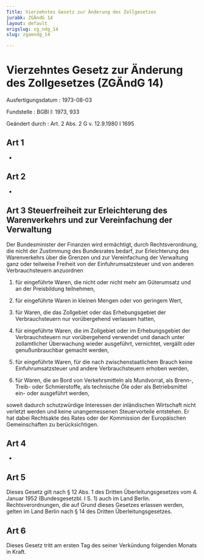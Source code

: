 ```yaml
---
Title: Vierzehntes Gesetz zur Änderung des Zollgesetzes
jurabk: ZGÄndG 14
layout: default
origslug: zg_ndg_14
slug: zgaendg_14

---
```


# Vierzehntes Gesetz zur Änderung des Zollgesetzes (ZGÄndG 14)

Ausfertigungsdatum
:   1973-08-03

Fundstelle
:   BGBl I: 1973, 933

Geändert durch
:   Art. 2 Abs. 2 G v. 12.9.1980 I 1695


## Art 1

-


## Art 2

-


## Art 3 Steuerfreiheit zur Erleichterung des Warenverkehrs und zur Vereinfachung der Verwaltung

Der Bundesminister der Finanzen wird ermächtigt, durch Rechtsverordnung, die nicht der Zustimmung des Bundesrates bedarf, zur Erleichterung des Warenverkehrs über die Grenzen und zur Vereinfachung der Verwaltung ganz oder teilweise Freiheit von der Einfuhrumsatzsteuer und von anderen Verbrauchsteuern anzuordnen

1.  für eingeführte Waren, die nicht oder nicht mehr am Güterumsatz und an der Preisbildung teilnehmen,


2.  für eingeführte Waren in kleinen Mengen oder von geringem Wert,


3.  für Waren, die das Zollgebiet oder das Erhebungsgebiet der Verbrauchsteuern nur vorübergehend verlassen hatten,


4.  für eingeführte Waren, die im Zollgebiet oder im Erhebungsgebiet der Verbrauchsteuern nur vorübergehend verwendet und danach unter zollamtlicher Überwachung wieder ausgeführt, vernichtet, vergällt oder genußunbrauchbar gemacht werden,


5.  für eingeführte Waren, für die nach zwischenstaatlichem Brauch keine Einfuhrumsatzsteuer und andere Verbrauchsteuern erhoben werden,


6.  für Waren, die an Bord von Verkehrsmitteln als Mundvorrat, als Brenn-, Treib- oder Schmierstoffe, als technische Öle oder als Betriebsmittel ein- oder ausgeführt werden,



soweit dadurch schutzwürdige Interessen der inländischen Wirtschaft nicht verletzt werden und keine unangemessenen Steuervorteile entstehen. Er hat dabei Rechtsakte des Rates oder der Kommission der Europäischen Gemeinschaften zu berücksichtigen.


## Art 4

-


## Art 5

Dieses Gesetz gilt nach § 12 Abs. 1 des Dritten Überleitungsgesetzes vom 4. Januar 1952 (Bundesgesetzbl. I S. 1) auch im Land Berlin. Rechtsverordnungen, die auf Grund dieses Gesetzes erlassen werden, gelten im Land Berlin nach § 14 des Dritten Überleitungsgesetzes.


## Art 6

Dieses Gesetz tritt am ersten Tag des seiner Verkündung folgenden Monats in Kraft.

